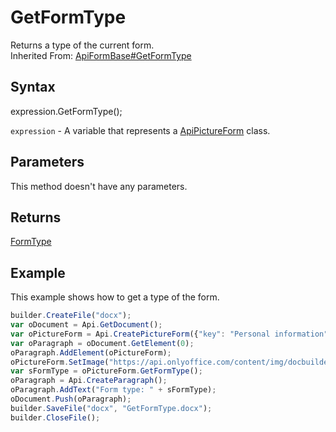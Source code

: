 # GetFormType

Returns a type of the current form.<br>Inherited From: [ApiFormBase#GetFormType](../../ApiFormBase/Methods/GetFormType.md)

## Syntax

expression.GetFormType();

`expression` - A variable that represents a [ApiPictureForm](../ApiPictureForm.md) class.

## Parameters

This method doesn't have any parameters.

## Returns

[FormType](../../../Enumerations/FormType.md)

## Example

This example shows how to get a type of the form.

```javascript
builder.CreateFile("docx");
var oDocument = Api.GetDocument();
var oPictureForm = Api.CreatePictureForm({"key": "Personal information", "tip": "Upload your photo", "required": true, "placeholder": "Photo", "scaleFlag": "tooBig", "lockAspectRatio": true, "respectBorders": false, "shiftX": 50, "shiftY": 50});
var oParagraph = oDocument.GetElement(0);
oParagraph.AddElement(oPictureForm);
oPictureForm.SetImage("https://api.onlyoffice.com/content/img/docbuilder/examples/user-profile.png");
var sFormType = oPictureForm.GetFormType();
oParagraph = Api.CreateParagraph();
oParagraph.AddText("Form type: " + sFormType);
oDocument.Push(oParagraph);
builder.SaveFile("docx", "GetFormType.docx");
builder.CloseFile();
```